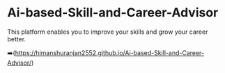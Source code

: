 # Ai-based-Skill-and-Career-Advisor

This platform enables you to improve your skills and grow your career better.

➡️(https://himanshuranjan2552.github.io/Ai-based-Skill-and-Career-Advisor/)
